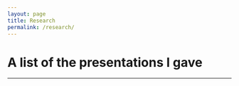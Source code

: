 ```yaml
---
layout: page
title: Research
permalink: /research/
---
```

<!-- Google tag (gtag.js) -->
<script async src="https://www.googletagmanager.com/gtag/js?id=G-Z07C4092J3"></script>


# A list of the presentations I gave 
___





